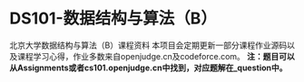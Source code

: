 # DS101-数据结构与算法（B）
北京大学数据结构与算法（B）课程资料
本项目会定期更新一部分课程作业源码以及课程学习心得，作业多数来自openjudge.cn及codeforce.com。
**注：题目可以从Assignments或者cs101.openjudge.cn中找到，对应题解在_question中。**
